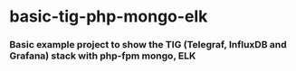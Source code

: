 # basic-tig-php-mongo-elk

### Basic example project to show the TIG (Telegraf, InfluxDB and Grafana) stack with php-fpm mongo, ELK

